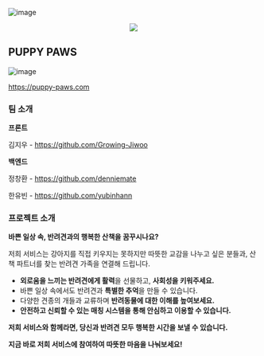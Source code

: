 ![image](https://github.com/user-attachments/assets/a2c63e8a-da7c-41e6-bca7-b55506beaa25)<div align=center>
	<img src="https://capsule-render.vercel.app/api?type=waving&color=auto&height=200&section=header&text=🐶&fontSize=50" />	
</div>

## PUPPY PAWS
![image](https://github.com/user-attachments/assets/3a98d3eb-e25d-4c5b-9986-71d117407a00)

https://puppy-paws.com

### 팀 소개

**프론트**

김지우 - https://github.com/Growing-Jiwoo 

**백엔드**

정창환 - https://github.com/denniemate 

한유빈 - https://github.com/yubinhann 


### 프로젝트 소개
**바쁜 일상 속, 반려견과의 행복한 산책을 꿈꾸시나요?**

저희 서비스는 강아지를 직접 키우지는 못하지만 따뜻한 교감을 나누고 싶은 분들과, 산책 파트너를 찾는 반려견 가족을 연결해 드립니다.
- **외로움을 느끼는 반려견에게 활력**을 선물하고, **사회성을 키워주세요.**
- 바쁜 일상 속에서도 반려견과 **특별한 추억**을 만들 수 있습니다.
- 다양한 견종의 개들과 교류하며 **반려동물에 대한 이해를 높여보세요.**
- **안전하고 신뢰할 수 있는 매칭 시스템을 통해 안심하고 이용할 수 있습니다.**

**저희 서비스와 함께라면, 당신과 반려견 모두 행복한 시간을 보낼 수 있습니다.**        
    
**지금 바로 저희 서비스에 참여하여 따뜻한 마음을 나눠보세요!**
